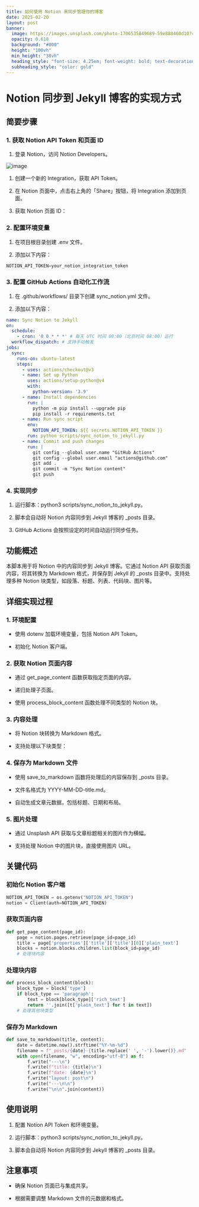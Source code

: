 ```yaml
---
title: 如何使用 Notion 来同步管理你的博客
date: 2025-02-20
layout: post
banner:
  image: https://images.unsplash.com/photo-1706535849689-59e888460d10?crop=entropy&cs=tinysrgb&fit=max&fm=jpg&ixid=M3w2OTIwMzJ8MHwxfHJhbmRvbXx8fHx8fHx8fDE3NDAwMTQ3Mzd8&ixlib=rb-4.0.3&q=80&w=1080
  opacity: 0.618
  background: "#000"
  height: "100vh"
  min_height: "38vh"
  heading_style: "font-size: 4.25em; font-weight: bold; text-decoration: underline"
  subheading_style: "color: gold"
---
```


# Notion 同步到 Jekyll 博客的实现方式

## 简要步骤

### 1. 获取 Notion API Token 和页面 ID

1. 登录 Notion，访问 Notion Developers。

![image](https://prod-files-secure.s3.us-west-2.amazonaws.com/a7a0cc5a-89b9-4cda-8686-1fba0ca52f40/d19c1afe-dea5-4312-9333-786b0ba83054/image.png?X-Amz-Algorithm=AWS4-HMAC-SHA256&X-Amz-Content-Sha256=UNSIGNED-PAYLOAD&X-Amz-Credential=ASIAZI2LB4662CBFN3WD%2F20250220%2Fus-west-2%2Fs3%2Faws4_request&X-Amz-Date=20250220T012537Z&X-Amz-Expires=3600&X-Amz-Security-Token=IQoJb3JpZ2luX2VjEIr%2F%2F%2F%2F%2F%2F%2F%2F%2F%2FwEaCXVzLXdlc3QtMiJHMEUCIBCLkbulsTOKWozCz63khhRTbTnxd8KMfWBaJMdZguS0AiEA%2F62UXtQN1dudbr4%2BOGwlxIS47HKcn110BIoIEqFVkisqiAQIsv%2F%2F%2F%2F%2F%2F%2F%2F%2F%2FARAAGgw2Mzc0MjMxODM4MDUiDKspX3C7kn8ni9sqGyrcA6qmtOKuh4y8vdpIE695SCvFxuiEGeAaTVGEefeXEWcx%2F2GbYYPESXlHQKOvBx9aUP7V7hrky3yZq%2BKocmoBFhARNJAUMzr1%2FsUO5MAdq8GBrW6ebN9OY%2FG0EM1HXtZAgkDsrdF%2BIdeOjQ3D%2BlL0myVKbyiectdbkcqa5KD1gOrjAfmrtCRwla5g2qBALdw3eG%2BGa%2FSxehAI0gje90xCb%2BgkUPiZkVerzVbDFezHR5vjJxbE4LnUcVuSsVwo0BrQZPkFB%2BjBrqWl6M3lpy9xkUGbzjiAXFfYsNWF2r%2Bzj5grrFUUYNIus7RuN29brKpQJSjOs2NHjkdanomwDlXAxS6H5fqUl%2FrCh0yEQKem5KoSr5PUn74XF0uiclBNu5bXJg30f9wDCXMlgB6DoYrpsxP9U%2B8BoK7o%2ByZRF3SkLTLf1ZGvNXkIRSf29w3LvAb1W8gEPofv%2B%2B1Lw%2Ble%2Bxt4oASSggt8Sazx%2BTbvso7Qwuo3WbDAvOTbh%2B6gmtYl%2BV1OGTFvizo8L7RhGVnq06ayolB6Yw6OSKGSyaikZnZPytXveqQ80tIiIMcB1JTJppd021zbqPabq%2BQ%2Fkl3Se66hmBov%2BV90P%2FSvqDBw%2F7p3TvI8F55cqk8vdIRDZprhMLeH2r0GOqUBKFg1WkltzfC1LucU%2FslqsPvSSwQ3%2FuJxrWebF2GkZq0xFYiTrXRmrzKp%2FGa8zvfvB8nzV9oqTZVQMszJ7AQyX3FE0U%2FQhCIIdXzGyXXfYHVgAQhlSqd0t%2FtWqz%2FAFbaoZSSlneOApqE4zt8Rke3WlVx1amIrzK7C8MYiSyytjAdtDAYdL0oxjp3dSfsyTVyHeVa176tDMjo9juMugwu4ieMjyE%2FW&X-Amz-Signature=1886374047b61d0799bbe6cdfdb81f25e71fc2fad2c552d06c1a7fb3e568cb91&X-Amz-SignedHeaders=host&x-id=GetObject)

1. 创建一个新的 Integration，获取 API Token。

1. 在 Notion 页面中，点击右上角的「Share」按钮，将 Integration 添加到页面。

1. 获取 Notion 页面 ID：


### 2. 配置环境变量

1. 在项目根目录创建 .env 文件。

1. 添加以下内容：

```javascript
NOTION_API_TOKEN=your_notion_integration_token
```

### 3. 配置 GitHub Actions 自动化工作流

1. 在 .github/workflows/ 目录下创建 sync_notion.yml 文件。

1. 添加以下内容：

```yaml
name: Sync Notion to Jekyll
on:
  schedule:
    - cron: '0 0 * * *' # 每天 UTC 时间 00:00（北京时间 08:00）运行
  workflow_dispatch: # 支持手动触发
jobs:
  sync:
    runs-on: ubuntu-latest
    steps:
      - uses: actions/checkout@v3
      - name: Set up Python
        uses: actions/setup-python@v4
        with:
          python-version: '3.9'
      - name: Install dependencies
        run: |
          python -m pip install --upgrade pip
          pip install -r requirements.txt
      - name: Run sync script
        env:
          NOTION_API_TOKEN: ${{ secrets.NOTION_API_TOKEN }}
        run: python scripts/sync_notion_to_jekyll.py
      - name: Commit and push changes
        run: |
          git config --global user.name "GitHub Actions"
          git config --global user.email "actions@github.com"
          git add .
          git commit -m "Sync Notion content"
          git push
```

### 4. 实现同步

1. 运行脚本：python3 scripts/sync_notion_to_jekyll.py。

1. 脚本会自动将 Notion 内容同步到 Jekyll 博客的 _posts 目录。

1. GitHub Actions 会按照设定的时间自动运行同步任务。

## 功能概述

本脚本用于将 Notion 中的内容同步到 Jekyll 博客。它通过 Notion API 获取页面内容，将其转换为 Markdown 格式，并保存到 Jekyll 的 _posts 目录中。支持处理多种 Notion 块类型，如段落、标题、列表、代码块、图片等。

## 详细实现过程

### 1. 环境配置

- 使用 dotenv 加载环境变量，包括 Notion API Token。

- 初始化 Notion 客户端。

### 2. 获取 Notion 页面内容

- 通过 get_page_content 函数获取指定页面的内容。

- 递归处理子页面。

- 使用 process_block_content 函数处理不同类型的 Notion 块。

### 3. 内容处理

- 将 Notion 块转换为 Markdown 格式。

- 支持处理以下块类型：


### 4. 保存为 Markdown 文件

- 使用 save_to_markdown 函数将处理后的内容保存到 _posts 目录。

- 文件名格式为 YYYY-MM-DD-title.md。

- 自动生成文章元数据，包括标题、日期和布局。

### 5. 图片处理

- 通过 Unsplash API 获取与文章标题相关的图片作为横幅。

- 支持处理 Notion 中的图片块，直接使用图片 URL。

## 关键代码

### 初始化 Notion 客户端

```python
NOTION_API_TOKEN = os.getenv("NOTION_API_TOKEN")
notion = Client(auth=NOTION_API_TOKEN)
```

### 获取页面内容

```python
def get_page_content(page_id):
    page = notion.pages.retrieve(page_id=page_id)
    title = page['properties']['title']['title'][0]['plain_text']
    blocks = notion.blocks.children.list(block_id=page_id)
    # 处理块内容
```

### 处理块内容

```python
def process_block_content(block):
    block_type = block['type']
    if block_type == 'paragraph':
        text = block[block_type]['rich_text']
        return ''.join([t['plain_text'] for t in text])
    # 处理其他块类型
```

### 保存为 Markdown

```python
def save_to_markdown(title, content):
    date = datetime.now().strftime("%Y-%m-%d")
    filename = f"_posts/{date}-{title.replace(' ', '-').lower()}.md"
    with open(filename, "w", encoding="utf-8") as f:
        f.write("---\n")
        f.write(f"title: {title}\n")
        f.write(f"date: {date}\n")
        f.write("layout: post\n")
        f.write("---\n\n")
        f.write("\n\n".join(content))
```

## 使用说明

1. 配置 Notion API Token 和环境变量。

1. 运行脚本：python3 scripts/sync_notion_to_jekyll.py。

1. 脚本会自动将 Notion 内容同步到 Jekyll 博客的 _posts 目录。

## 注意事项

- 确保 Notion 页面已与集成共享。

- 根据需要调整 Markdown 文件的元数据和格式。